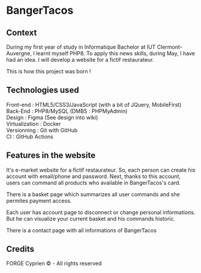 # BangerTacos 

## Context

During my first year of study in Informatique Bachelor at IUT Clermont-Auvergne, I learnt myself PHP8. 
To apply this news skills, during May, I have had an idea. I will develop a website for a fictif restaurateur. 

This is how this project was born !

## Technologies used

Front-end : HTML5/CSS3/JavaScript (with a bit of JQuery, MobileFirst)  
Back-End : PHP8/MySQL (DMBS : PHPMyAdmin)  
Design : Figma (See design into wiki)  
Virtualization : Docker  
Versionning : Git with GitHub  
CI : GitHub Actions

## Features in the website 

It's e-market website for a fictif restaurateur.
So, each person can create his account with email/phone and password. Next, thanks to
this account, users can command all products who available in BangerTacos's card.

There is a basket page which summarizes all user commands and she permites payment access.

Each user has account page to disconnect or change personal informations. But he can visualize
your current basket and his commands historic. 

There is a contact page with all informations of BangerTacos

## Credits 

FORGE Cyprien
© - All rights reserved
